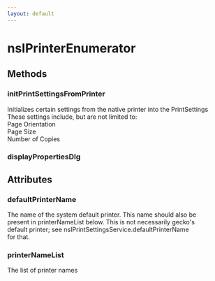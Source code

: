 ```yaml
---
layout: default
---
```


# nsIPrinterEnumerator #

## Methods ##

### initPrintSettingsFromPrinter ###
  
Initializes certain settings from the native printer into the PrintSettings  
These settings include, but are not limited to:  
  Page Orientation  
  Page Size  
  Number of Copies  
  

### displayPropertiesDlg ###

## Attributes ##

### defaultPrinterName ###
  
The name of the system default printer. This name should also be  
present in printerNameList below. This is not necessarily gecko's  
default printer; see nsIPrintSettingsService.defaultPrinterName  
for that.  
  

### printerNameList ###
  
The list of printer names  
  
